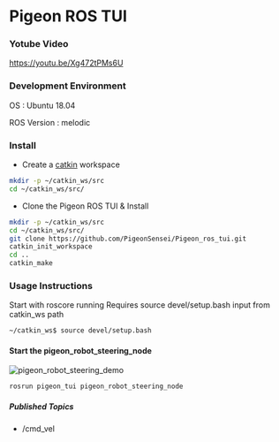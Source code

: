 # Pigeon ROS TUI

### Yotube Video
   https://youtu.be/Xg472tPMs6U

### Development Environment

   OS : Ubuntu 18.04

   ROS Version : melodic
   
### Install

   - Create a [catkin](http://wiki.ros.org/catkin#Installing_catkin) workspace
   ```bash
   mkdir -p ~/catkin_ws/src
   cd ~/catkin_ws/src/
   ```

   - Clone the Pigeon ROS TUI & Install
   ```bash
   mkdir -p ~/catkin_ws/src
   cd ~/catkin_ws/src/
   git clone https://github.com/PigeonSensei/Pigeon_ros_tui.git
   catkin_init_workspace
   cd ..
   catkin_make 
   ```

### Usage Instructions
   Start with roscore running
   Requires source devel/setup.bash input from catkin_ws path
   ```bash
   ~/catkin_ws$ source devel/setup.bash
   ```
#### Start the pigeon_robot_steering_node
![pigeon_robot_steering_demo](.demo/pigeon_robot_steering.gif)
```bash
rosrun pigeon_tui pigeon_robot_steering_node
```

##### Published Topics
- /cmd_vel



   
